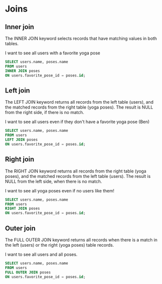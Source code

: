 # Joins

## Inner join

The INNER JOIN keyword selects records that have matching values in both tables.

I want to see all users with a favorite yoga pose

```sql
SELECT users.name, poses.name
FROM users
INNER JOIN poses
ON users.favorite_pose_id = poses.id;
```

## Left join

The LEFT JOIN keyword returns all records from the left table (users), and the matched records from the right table (yoga poses). The result is NULL from the right side, if there is no match.

I want to see all users even if they don't have a favorite yoga pose (Ben)

```sql
SELECT users.name, poses.name
FROM users
LEFT JOIN poses
ON users.favorite_pose_id = poses.id;
```

## Right join

The RIGHT JOIN keyword returns all records from the right table (yoga poses), and the matched records from the left table (users). The result is NULL from the left side, when there is no match.

I want to see all yoga poses even if no users like them!

```sql
SELECT users.name, poses.name
FROM users
RIGHT JOIN poses
ON users.favorite_pose_id = poses.id;
```

## Outer join

The FULL OUTER JOIN keyword returns all records when there is a match in the left (users) or the right (yoga poses) table records.

I want to see all users and all poses.

```sql
SELECT users.name, poses.name
FROM users
FULL OUTER JOIN poses
ON users.favorite_pose_id = poses.id;
```
